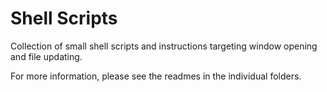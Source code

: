 # Shell Scripts

Collection of small shell scripts and instructions targeting window opening and file updating.

For more information, please see the readmes in the individual folders.

